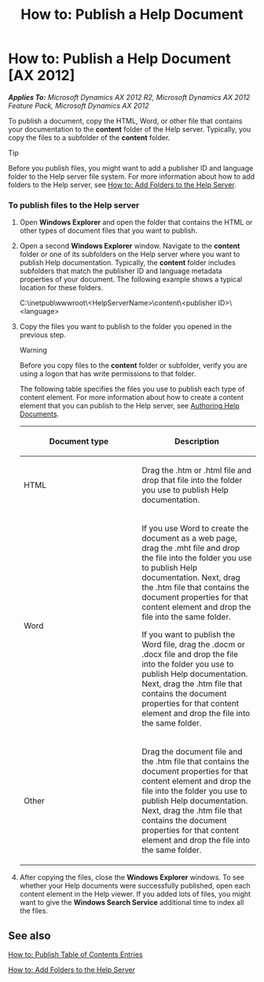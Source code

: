 ﻿---
title: 'How to: Publish a Help Document'
TOCTitle: 'How to: Publish a Help Document'
ms:assetid: 2ef1d42f-6253-4ca0-9370-3c183f398694
ms:mtpsurl: https://msdn.microsoft.com/en-us/library/Gg882324(v=AX.60)
ms:contentKeyID: 35257155
ms.date: 11/07/2012
mtps_version: v=AX.60
---

# How to: Publish a Help Document [AX 2012]


_**Applies To:** Microsoft Dynamics AX 2012 R2, Microsoft Dynamics AX 2012 Feature Pack, Microsoft Dynamics AX 2012_

To publish a document, copy the HTML, Word, or other file that contains your documentation to the **content** folder of the Help server. Typically, you copy the files to a subfolder of the **content** folder.


> [!TIP]
> <P>Before you publish files, you might want to add a publisher ID and language folder to the Help server file system. For more information about how to add folders to the Help server, see <A href="how-to-add-folders-to-the-help-server.md">How to: Add Folders to the Help Server</A>.</P>



### To publish files to the Help server

1.  Open **Windows Explorer** and open the folder that contains the HTML or other types of document files that you want to publish.

2.  Open a second **Windows Explorer** window. Navigate to the **content** folder or one of its subfolders on the Help server where you want to publish Help documentation. Typically, the **content** folder includes subfolders that match the publisher ID and language metadata properties of your document. The following example shows a typical location for these folders.
    
    C:\\inetpub\\wwwroot\\\<HelpServerName\>\\content\\\<publisher ID\>\\\<language\>

3.  Copy the files you want to publish to the folder you opened in the previous step.
    

    > [!WARNING]
    > <P>Before you copy files to the <STRONG>content</STRONG> folder or subfolder, verify you are using a logon that has write permissions to that folder.</P>

    
    The following table specifies the files you use to publish each type of content element. For more information about how to create a content element that you can publish to the Help server, see [Authoring Help Documents](authoring-help-documents.md).
    
    <table>
    <colgroup>
    <col style="width: 50%" />
    <col style="width: 50%" />
    </colgroup>
    <thead>
    <tr class="header">
    <th><p>Document type</p></th>
    <th><p>Description</p></th>
    </tr>
    </thead>
    <tbody>
    <tr class="odd">
    <td><p>HTML</p></td>
    <td><p>Drag the .htm or .html file and drop that file into the folder you use to publish Help documentation.</p></td>
    </tr>
    <tr class="even">
    <td><p>Word</p></td>
    <td><p>If you use Word to create the document as a web page, drag the .mht file and drop the file into the folder you use to publish Help documentation. Next, drag the .htm file that contains the document properties for that content element and drop the file into the same folder.</p>
    <p>If you want to publish the Word file, drag the .docm or .docx file and drop the file into the folder you use to publish Help documentation. Next, drag the .htm file that contains the document properties for that content element and drop the file into the same folder.</p></td>
    </tr>
    <tr class="odd">
    <td><p>Other</p></td>
    <td><p>Drag the document file and the .htm file that contains the document properties for that content element and drop the file into the folder you use to publish Help documentation. Next, drag the .htm file that contains the document properties for that content element and drop the file into the same folder.</p></td>
    </tr>
    </tbody>
    </table>


4.  After copying the files, close the **Windows Explorer** windows. To see whether your Help documents were successfully published, open each content element in the Help viewer. If you added lots of files, you might want to give the **Windows Search Service** additional time to index all the files.

## See also

[How to: Publish Table of Contents Entries](how-to-publish-table-of-contents-entries.md)

[How to: Add Folders to the Help Server](how-to-add-folders-to-the-help-server.md)

